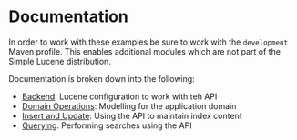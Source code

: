 # Documentation

In order to work with these examples be sure to work with the `development` Maven profile. This enables 
additional modules which are not part of the Simple Lucene distribution.  

Documentation is broken down into the following:

* [Backend](01_BACKEND.md): Lucene configuration to work with teh API
* [Domain Operations](02_DOMAIN_OPERATIONS.md): Modelling for the application domain
* [Insert and Update](03_UPDATING.md): Using the API to maintain index content
* [Querying](04_QUERYING.md): Performing searches using the API